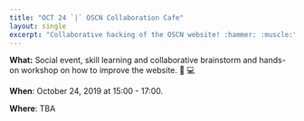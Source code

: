 ```yaml
---
title: "OCT 24 `|` OSCN Collaboration Cafe"
layout: single
excerpt: "Collaborative hacking of the OSCN website! :hammer: :muscle:"
---
```


**What:** Social event, skill learning and collaborative brainstorm and hands-on
workshop on how to improve the website. :wrench: :computer:

**When**: October 24, 2019 at 15:00 - 17:00.

**Where**: TBA
